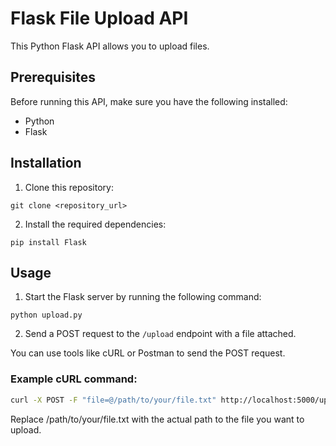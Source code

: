 # Flask File Upload API

This Python Flask API allows you to upload files.

## Prerequisites

Before running this API, make sure you have the following installed:

- Python
- Flask

## Installation

1. Clone this repository:
```
git clone <repository_url>
```

2. Install the required dependencies:
```
pip install Flask
```

## Usage

1. Start the Flask server by running the following command:
```
python upload.py
```

2. Send a POST request to the `/upload` endpoint with a file attached.

You can use tools like cURL or Postman to send the POST request.

### Example cURL command:

```bash
curl -X POST -F "file=@/path/to/your/file.txt" http://localhost:5000/upload
```

Replace /path/to/your/file.txt with the actual path to the file you want to upload.
